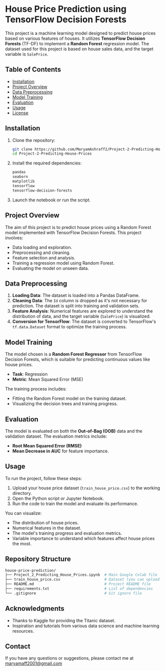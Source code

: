 # House Price Prediction using TensorFlow Decision Forests

This project is a machine learning model designed to predict house prices based on various features of houses. It utilizes **TensorFlow Decision Forests** (TF-DF) to implement a **Random Forest** regression model. The dataset used for this project is based on house sales data, and the target variable is `SalePrice`.

## Table of Contents
- [Installation](#installation)
- [Project Overview](#project-overview)
- [Data Preprocessing](#data-preprocessing)
- [Model Training](#model-training)
- [Evaluation](#evaluation)
- [Usage](#usage)
- [License](#license)

## Installation

1. Clone the repository:
    ```bash
    git clone https://github.com/MaryamAshraff2/Project-2-Predicting-House-Prices.git
    cd Project-2-Predicting-House-Prices
    ```

2. Install the required dependencies:
    ```bash
    pandas
    seaborn
    matplotlib
    tensorflow
    tensorflow-decision-forests
    ```

3. Launch the notebook or run the script.

## Project Overview

The aim of this project is to predict house prices using a Random Forest model implemented with TensorFlow Decision Forests. This project involves:

- Data loading and exploration.
- Preprocessing and cleaning.
- Feature selection and analysis.
- Training a regression model using Random Forest.
- Evaluating the model on unseen data.

## Data Preprocessing

1. **Loading Data**: The dataset is loaded into a Pandas DataFrame.
2. **Cleaning Data**: The `Id` column is dropped as it's not necessary for prediction. The dataset is split into training and validation sets.
3. **Feature Analysis**: Numerical features are explored to understand the distribution of data, and the target variable (`SalePrice`) is visualized.
4. **Conversion for TensorFlow**: The dataset is converted to TensorFlow's `tf.data.Dataset` format to optimize the training process.

## Model Training

The model chosen is a **Random Forest Regressor** from TensorFlow Decision Forests, which is suitable for predicting continuous values like house prices.

- **Task**: Regression
- **Metric**: Mean Squared Error (MSE)

The training process includes:
- Fitting the Random Forest model on the training dataset.
- Visualizing the decision trees and training progress.

## Evaluation

The model is evaluated on both the **Out-of-Bag (OOB)** data and the validation dataset. The evaluation metrics include:
- **Root Mean Squared Error (RMSE)**
- **Mean Decrease in AUC** for feature importance.

## Usage

To run the project, follow these steps:

1. Upload your house price dataset (`train_house_price.csv`) to the working directory.
2. Open the Python script or Jupyter Notebook.
3. Run the code to train the model and evaluate its performance.

You can visualize:
- The distribution of house prices.
- Numerical features in the dataset.
- The model's training progress and evaluation metrics.
- Variable importance to understand which features affect house prices the most.

## Repository Structure

```bash
house-price-prediction/
├── Project_2_Predicting_House_Prices.ipynb  # Main Google Colab file
├── train_house_price.csv                    # Dataset (you can upload your own)
├── README.md                                # Project README file
├── requirements.txt                         # List of dependencies
└── .gitignore                               # Git ignore file
```
## Acknowledgments

- Thanks to Kaggle for providing the Titanic dataset.
- Inspiration and tutorials from various data science and machine learning resources.

## Contact

If you have any questions or suggestions, please contact me at maryamaff2001@gmail.com
